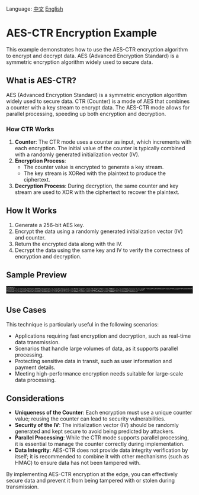 <div align="left">
  Language:
  <a title="中文" href="README.zh-CN.md">中文</a>
  <a title="English" href="README.md">English</a>
</div>

# AES-CTR Encryption Example

This example demonstrates how to use the AES-CTR encryption algorithm to encrypt and decrypt data. AES (Advanced Encryption Standard) is a symmetric encryption algorithm widely used to secure data.

## What is AES-CTR?

AES (Advanced Encryption Standard) is a symmetric encryption algorithm widely used to secure data. CTR (Counter) is a mode of AES that combines a counter with a key stream to encrypt data. The AES-CTR mode allows for parallel processing, speeding up both encryption and decryption.

### How CTR Works

1. **Counter**: The CTR mode uses a counter as input, which increments with each encryption. The initial value of the counter is typically combined with a randomly generated initialization vector (IV).
2. **Encryption Process**:
   - The counter value is encrypted to generate a key stream.
   - The key stream is XORed with the plaintext to produce the ciphertext.
3. **Decryption Process**: During decryption, the same counter and key stream are used to XOR with the ciphertext to recover the plaintext.

## How It Works

1. Generate a 256-bit AES key.
2. Encrypt the data using a randomly generated initialization vector (IV) and counter.
3. Return the encrypted data along with the IV.
4. Decrypt the data using the same key and IV to verify the correctness of encryption and decryption.

## Sample Preview

![AES-CTR Example Preview](../../assets/images/aes-ctr-preview.avif)

## Use Cases

This technique is particularly useful in the following scenarios:

- Applications requiring fast encryption and decryption, such as real-time data transmission.
- Scenarios that handle large volumes of data, as it supports parallel processing.
- Protecting sensitive data in transit, such as user information and payment details.
- Meeting high-performance encryption needs suitable for large-scale data processing.

## Considerations

- **Uniqueness of the Counter**: Each encryption must use a unique counter value; reusing the counter can lead to security vulnerabilities.
- **Security of the IV**: The initialization vector (IV) should be randomly generated and kept secure to avoid being predicted by attackers.
- **Parallel Processing**: While the CTR mode supports parallel processing, it is essential to manage the counter correctly during implementation.
- **Data Integrity**: AES-CTR does not provide data integrity verification by itself; it is recommended to combine it with other mechanisms (such as HMAC) to ensure data has not been tampered with.

By implementing AES-CTR encryption at the edge, you can effectively secure data and prevent it from being tampered with or stolen during transmission.